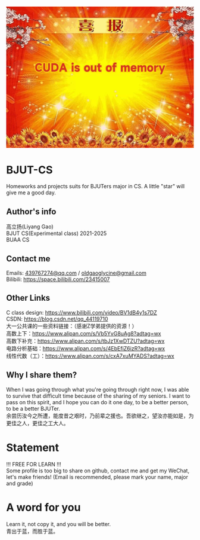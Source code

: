 ![alt text](喜报-1.jpg)

# BJUT-CS
Homeworks and projects suits for BJUTers major in CS. A little "star" will give me a good day.

## Author's info
高立扬(Liyang Gao)  
BJUT CS(Experimental class) 2021-2025  
BUAA CS 

## Contact me
Emails: 439767274@qq.com / oldgaoglycine@gmail.com  
Bilibili: https://space.bilibili.com/23415007  

## Other Links
C class design: https://www.bilibili.com/video/BV1dB4y1s7DZ  
CSDN: https://blog.csdn.net/qq_44119710  
大一公共课的一些资料链接：（感谢Z学弟提供的资源！）  
高数上下：https://www.alipan.com/s/Vb5YvG8uAg8?adtag=wx  
高数下补充：https://www.alipan.com/s/tbJz1XwDTZU?adtag=wx  
电路分析基础：https://www.alipan.com/s/4EbEfiZ6izR?adtag=wx  
线性代数（工）：https://www.alipan.com/s/cxA7xuMYADS?adtag=wx  


## Why I share them?
When I was going through what you're going through right now, I was able to survive that difficult time because of the sharing of my seniors. I want to pass on this spirit, and I hope you can do it one day, to be a better person, to be a better BJUTer.  
余尝历汝今之所遭，能度昔之艰时，乃前辈之援也。吾欲继之，望汝亦能如是，为更佳之人，更佳之工大人。

# Statement
!!! FREE FOR LEARN !!!  
Some profile is too big to share on github, contact me and get my WeChat, let's make friends! (Email is recommended, please mark your name, major and grade)

# A word for you
Learn it, not copy it, and you will be better.  
青出于蓝，而胜于蓝。
